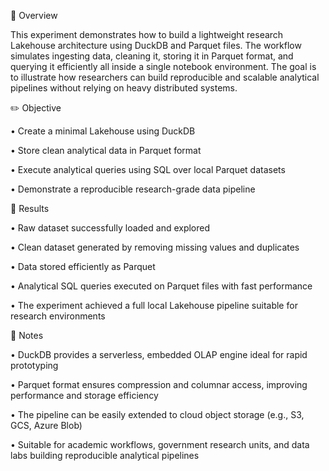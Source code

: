 🧠 Overview

This experiment demonstrates how to build a lightweight research Lakehouse architecture using DuckDB and Parquet files. The workflow simulates ingesting data, cleaning it, storing it in Parquet format, and querying it efficiently   all inside a single notebook environment. The goal is to illustrate how researchers can build reproducible and scalable analytical pipelines without relying on heavy distributed systems.

✏️ Objective

•	Create a minimal Lakehouse using DuckDB

•	Store clean analytical data in Parquet format

•	Execute analytical queries using SQL over local Parquet datasets

•	Demonstrate a reproducible research-grade data pipeline

📘 Results

•	Raw dataset successfully loaded and explored

•	Clean dataset generated by removing missing values and duplicates

•	Data stored efficiently as Parquet

•	Analytical SQL queries executed on Parquet files with fast performance

•	The experiment achieved a full local Lakehouse pipeline suitable for research environments

📗 Notes

•	DuckDB provides a serverless, embedded OLAP engine ideal for rapid prototyping

•	Parquet format ensures compression and columnar access, improving performance and storage efficiency

•	The pipeline can be easily extended to cloud object storage (e.g., S3, GCS, Azure Blob)

•	Suitable for academic workflows, government research units, and data labs building reproducible analytical pipelines

